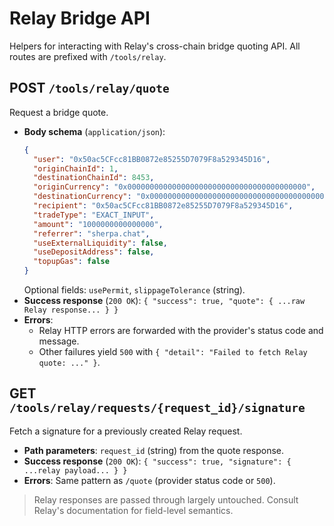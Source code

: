 # Relay Bridge API

Helpers for interacting with Relay's cross-chain bridge quoting API. All routes are prefixed with `/tools/relay`.

## POST `/tools/relay/quote`

Request a bridge quote.

- **Body schema** (`application/json`):
  ```json
  {
    "user": "0x50ac5CFcc81BB0872e85255D7079F8a529345D16",
    "originChainId": 1,
    "destinationChainId": 8453,
    "originCurrency": "0x0000000000000000000000000000000000000000",
    "destinationCurrency": "0x0000000000000000000000000000000000000000",
    "recipient": "0x50ac5CFcc81BB0872e85255D7079F8a529345D16",
    "tradeType": "EXACT_INPUT",
    "amount": "1000000000000000",
    "referrer": "sherpa.chat",
    "useExternalLiquidity": false,
    "useDepositAddress": false,
    "topupGas": false
  }
  ```
  Optional fields: `usePermit`, `slippageTolerance` (string).
- **Success response** (`200 OK`): `{ "success": true, "quote": { ...raw Relay response... } }`
- **Errors**:
  - Relay HTTP errors are forwarded with the provider's status code and message.
  - Other failures yield `500` with `{ "detail": "Failed to fetch Relay quote: ..." }`.

## GET `/tools/relay/requests/{request_id}/signature`

Fetch a signature for a previously created Relay request.

- **Path parameters**: `request_id` (string) from the quote response.
- **Success response** (`200 OK`): `{ "success": true, "signature": { ...relay payload... } }`
- **Errors**: Same pattern as `/quote` (provider status code or `500`).

> Relay responses are passed through largely untouched. Consult Relay's documentation for field-level semantics.
